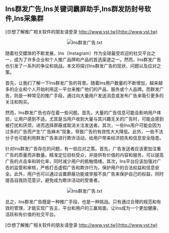 ## **Ins群发广告,Ins关键词霸屏助手,Ins群发防封号软件,Ins采集群**

[😍想了解推广相关软件的朋友请登录 http://www.vst.tw](http://www.vst.tw)

 <center><img src="https://vst.tw/MP4/tuiguang/png/6.png" alt="Ins群发广告.txt"></center>

随着社交媒体的不断发展，Ins（Instagram）作为全球最受欢迎的社交平台之一，成为了许多企业和个人推广品牌和产品的首选渠道之一。然而，Ins群发广告也引发了一系列的争议和挑战。本文将探讨Ins群发广告的现状、问题以及应对之策。

首先，让我们了解一下Ins群发广告的背景。随着Ins用户数量的不断增加，越来越多的企业和个人开始利用这一平台来推广他们的产品、服务或个人品牌。而群发广告，则是一种常见的推广手段，通过向大量用户发送消息或发布广告来吸引更多的关注和购买。

然而，Ins群发广告也存在着一些问题。首先，大量的广告信息可能会影响用户体验，让用户感到不适。尤其是当用户收到大量与其兴趣无关的广告时，可能会感到被打扰和厌烦，进而选择屏蔽或取消关注发送者。其次，一些Ins用户可能会因为过多的广告而产生“广告麻木”现象，导致广告的有效性大大降低。此外，一些不法分子也可能利用群发广告来进行欺诈活动，给用户带来经济损失和信息安全隐患。

针对Ins群发广告存在的问题，有一些应对之策。首先，广告发送者应该更加注重广告的质量而非数量。精准定位目标受众，并提供有价值的内容和服务，可以提高广告的点击率和转化率，同时减少用户的抵触情绪。其次，Ins平台应该加强对广告的监管和审核，严格打击虚假广告和欺诈行为，保护用户的合法权益和信息安全。此外，用户也可以通过设置屏蔽功能或举报不良广告来保护自己的权益，同时提高自我防范意识，避免成为欺诈活动的受害者。

 <center><img src="https://vst.tw/MP4/tuiguang/png/3.png" alt="Ins群发广告.txt"></center>

总之，Ins群发广告既是一种推广手段，也是一种挑战。只有通过合理的规范和有效的管理，才能实现广告主、平台和用户的三赢局面，让Ins成为一个更加健康、活跃和有价值的社交平台。

[😍想了解推广相关软件的朋友请登录 http://www.vst.tw](http://www.vst.tw)



